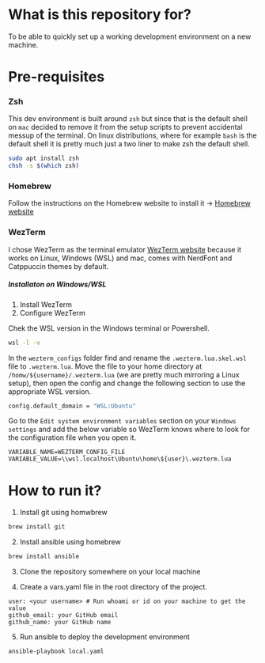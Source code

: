 # What is this repository for?

To be able to quickly set up a working development environment on a new machine.

# Pre-requisites

### Zsh

This dev environment is built around `zsh` but since that is the default shell on `mac` decided to remove it from the setup scripts to prevent accidental messup of the terminal. On linux distributions, where for example `bash` is the default shell it is pretty much just a two liner to make zsh the default shell.

```sh
sudo apt install zsh
chsh -s $(which zsh)
```

### Homebrew

Follow the instructions on the Homebrew website to install it -> [Homebrew website](https://brew.sh/)

### WezTerm

I chose WezTerm as the terminal emulator [WezTerm website](https://wezfurlong.org/wezterm/index.html) because it works on Linux, Windows (WSL) and mac, comes with NerdFont and Catppuccin themes by default.

##### Installaton on Windows/WSL

1. Install WezTerm
2. Configure WezTerm

Chek the WSL version in the Windows terminal or Powershell.

```sh
wsl -l -v
```

In the `wezterm_configs` folder find and rename the `.wezterm.lua.skel.wsl` file to `.wezterm.lua`. Move the file to your home directory at `/homw/${username}/.wezterm.lua` (we are pretty much mirroring a Linux setup), then open the config and change the following section to use the appropriate WSL version.

```sh
config.default_domain = "WSL:Ubuntu"
```

Go to the `Edit system environment variables` section on your `Windows settings` and add the below variable so WezTerm knows where to look for the configuration file when you open it.

```
VARIABLE_NAME=WEZTERM_CONFIG_FILE
VARIABLE_VALUE=\\wsl.localhost\Ubuntu\home\${user}\.wezterm.lua
```

# How to run it?

1. Install git using homwbrew

```sh
brew install git
```

2. Install ansible using homebrew

```sh
brew install ansible
```

3. Clone the repository somewhere on your local machine

4. Create a vars.yaml file in the root directory of the project.

```
user: <your username> # Run whoami or id on your machine to get the value 
github_email: your GitHub email
github_name: your GitHub name
```

5. Run ansible to deploy the development environment

```sh
ansible-playbook local.yaml
```
